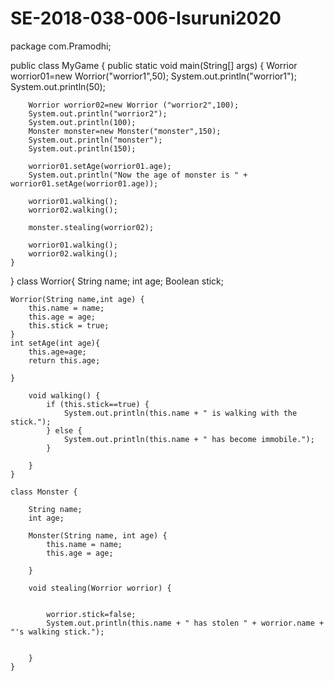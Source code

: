 # SE-2018-038-006-Isuruni2020
package com.Pramodhi;

public class MyGame {
    public static void main(String[] args) {
        Worrior worrior01=new Worrior("worrior1",50);
        System.out.println("worrior1");
        System.out.println(50);

        Worrior worrior02=new Worrior ("worrior2",100);
        System.out.println("worrior2");
        System.out.println(100);
        Monster monster=new Monster("monster",150);
        System.out.println("monster");
        System.out.println(150);

        worrior01.setAge(worrior01.age);
        System.out.println("Now the age of monster is " + worrior01.setAge(worrior01.age));

        worrior01.walking();
        worrior02.walking();

        monster.stealing(worrior02);

        worrior01.walking();
        worrior02.walking();
    }

}
class Worrior{
    String name;
    int age;
    Boolean stick;

    Worrior(String name,int age) {
        this.name = name;
        this.age = age;
        this.stick = true;
    }
    int setAge(int age){
        this.age=age;
        return this.age;

    }

        void walking() {
            if (this.stick==true) {
                System.out.println(this.name + " is walking with the stick.");
            } else {
                System.out.println(this.name + " has become immobile.");
            }

        }
    }

    class Monster {

        String name;
        int age;

        Monster(String name, int age) {
            this.name = name;
            this.age = age;

        }

        void stealing(Worrior worrior) {


            worrior.stick=false;
            System.out.println(this.name + " has stolen " + worrior.name + "'s walking stick.");


        }
    }
